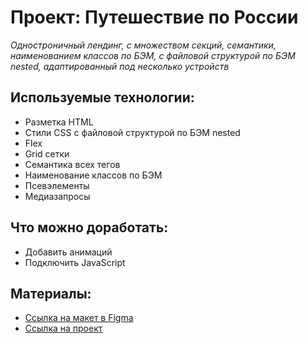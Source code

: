 # Проект: Путешествие по России
*Одностроничный лендинг, с множеством секций, семантики, наименованием классов по БЭМ, с файловой структурой по БЭМ nested, адаптированный под несколько устройств*
## Используемые технологии:
* Разметка HTML
* Стили CSS с файловой структурой по БЭМ nested
* Flex
* Grid сетки
* Семантика всех тегов
* Наименование классов по БЭМ
* Псевэлементы
* Медиазапросы
## Что можно доработать:
* Добавить анимаций
* Подключить JavaScript
## Материалы:
* [Ссылка на макет в Figma](https://www.figma.com/file/5S2WSbEFL6awjVWJ0NWL8Q/Sprint-3_-Russia-_-desktop-mobile?node-id=28503%3A0)
* [Ссылка на проект](https://azatprojazz.github.io/russian-travel/)
